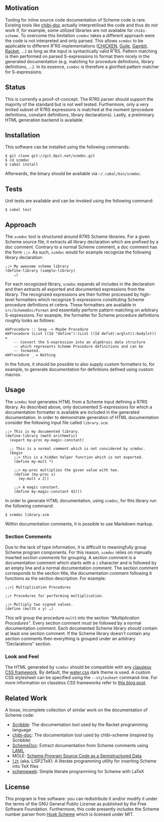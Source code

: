 ## Motivation

Tooling for inline source code documentation of Scheme code is rare.
Existing tools like [chibi-doc][chibi-doc source] actually interpret/load the code and thus do not work if, for example, some utilized libraries are not available for `chibi-scheme`.
To overcome this limitation `scmdoc` takes a different approach were the code is not interpreted and only parsed.
This allows `scmdoc` to be applicable to different R⁷RS implementations ([CHICKEN][chicken web], [Guile][guile web], [Gambit][gambit web], [Racket][racket r7rs], …) as long as the input is syntactically valid R⁷RS.
Pattern matching is then performed on parsed S-expressions to format them nicely in the generated documentation (e.g. matching for procedure definitions, library definitions, …).
In its essence, `scmdoc` is therefore a glorified pattern matcher for S-expressions.

## Status

This is currently a proof-of-concept.
The R7RS parser should support the majority of the standard but is not well tested.
Furthermore, only a very limited subset of R7RS expressions is matched at the moment (procedure definitions, constant definitions, library declarations).
Lastly, a preliminary HTML generation backend is available.

## Installation

This software can be installed using the following commands:

    $ git clone git://git.8pit.net/scmdoc.git
    $ cd scmdoc
    $ cabal install

Afterwards, the binary should be available via `~/.cabal/bin/scmdoc`.

## Tests

Unit tests are available and can be invoked using the following command:

    $ cabal test

## Approach

The `scmdoc` tool is structured around R7RS Scheme libraries.
For a given Scheme source file, it extracts all library declaration which are prefixed by a doc comment.
Contrary to a normal Scheme comment, a doc comment has the form `;;>`.
As such, `scmdoc` would for example recognize the following library declaration:

    ;;> My awesome scheme library
    (define-library (sample-library)
        …)

For each recognized library, `scmdoc` expands all includes in the declaration and then extracts all exported and documented expressions from the library.
The recognized expressions are then further processed by high-level formatters which recognize S-expressions constituting Scheme procedure definitions et cetera.
These formatters are available in `src/SchemeDoc/Format` and essentially perform pattern matching on arbitrary S-expressions.
For example, the formatter for Scheme procedure definitions roughly looks as follows:

    mkProcedure :: Sexp -> Maybe Procedure
    mkProcedure (List ((Id "define"):(List ((Id defid):arglst)):bodylst)) =
        -- Convert the S-expression into an algebraic data structure
        -- which represents Scheme Procedure definitions and can be
        -- formated.
    mkProcedure _ = Nothing

In the future, it should be possible to also supply custom formatters to, for example, to generate documentation for definitions defined using custom macros.

## Usage

The `scmdoc` tool generates HTML from a Scheme input defining a R7RS library.
As described above, only documented S-expressions for which a documentation formatter is available are included in the generated documentation.
In order to demonstrate generation of HTML documentation consider the following input file called `library.scm`:

    ;;> This is my documented library.
    (define-library (math arithmetic)
      (export my-proc my-magic-constant)

      ;; This is a normal comment which is not considered by scmdoc.
      (begin
        ;;> this is a hidden helper function which is not exported.
        (define my-mult *)

        ;;> my-proc multiplies the given value with two.
        (define (my-proc x)
          (my-mult x 2))

        ;;> A magic constant.
        (define my-magic-constant 42)))

In order to generate HTML documentation, using `scmdoc`, for this library run the following command:

    $ scmdoc library.scm

Within documentation comments, it is possible to use Markdown markup.

### Section Comments

Due to the lack of type information, it is difficult to meaningfully group Scheme program components.
For this reason, `scmdoc` relies on manually inserted *section comments* for grouping.
A section comment is a documentation comment which starts with a `|` character and is followed by an empty line and a normal documentation comment.
The section comment corresponds to the section title, the documentation comment following it functions as the section description.
For example:

    ;;>| Multiplication Procedures

    ;;> Procedures for performing multiplication.

    ;;> Multiply two signed values.
    (define (multS x y) …)

This will group the procedure `multS` into the section *“Multiplication Procedures”*.
Every section comment *must* be followed by a normal documentation comment.
Each documented Scheme library *should* contain at least one section comment.
If the Scheme library doesn't contain any section comments then everything is grouped under an arbitrary “Declarations” section.

### Look and Feel

The HTML generated by `scmdoc` should be compatible with any [classless CSS framework][cssbed web].
By default, the [water.css][water.css web] dark theme is used.
A custom CSS stylesheet can be specified using the `--stylesheet` command-line.
For more information on classless CSS frameworks refer to [this blog post][greenfield classless].

## Related Work

A loose, incomplete collection of similar work on the documentation of Scheme code:

* [Scribble][scribble web]: The documentation tool used by the Racket programming language
* [chibi-doc][chibi-doc source]: The documentation tool used by chibi-scheme (inspired by Scribble)
* [SchemeDoc][schemedoc web]: Extract documentation from Scheme comments using [LAML][laml web]
* MOLE: [Scheme Program Source Code as a Semistructured Data][mole paper]
* [`l2t`][l2t web] (aka. LiSP2TeX): A literate programming utility for inserting Scheme into TeX files
* [schemeweb][schemeweb ctan]: Simple literate programming for Scheme with LaTeX

## License

This program is free software: you can redistribute it and/or modify it under the terms of the GNU General Public License as published by the Free Software Foundation.
Furthermore, this code presently includes the Scheme number parser from [Husk Scheme][husk-scheme github] which is licensed under MIT.

[chicken web]: https://call-cc.org
[guile web]: https://www.gnu.org/software/guile/
[gambit web]: https://www.gambitscheme.org/
[racket r7rs]: https://pkgs.racket-lang.org/package/r7rs
[chibi-doc source]: https://github.com/ashinn/chibi-scheme/blob/master/tools/chibi-doc
[husk-scheme github]: https://github.com/justinethier/husk-scheme
[schemedoc web]: https://people.cs.aau.dk/~normark/schemedoc/
[schemeweb ctan]: https://ctan.org/pkg/schemeweb
[mole paper]: http://www.schemeworkshop.org/2001/lisovsky.pdf
[laml web]: http://people.cs.aau.dk/~normark/laml-distributions/laml/
[l2t web]: https://christian.queinnec.org/WWW/l2t.html
[scribble web]: https://docs.racket-lang.org/scribble/index.html
[cssbed web]: https://www.cssbed.com/
[greenfield classless]: https://ubershmekel.medium.com/the-next-css-frontier-classless-5e66f3f25fdd
[water.css web]: https://watercss.kognise.dev/

